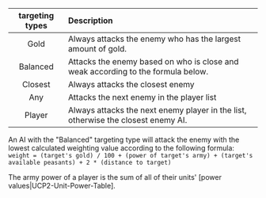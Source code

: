 | targeting types | Description |
| :---: | :--- |
| Gold | Always attacks the enemy who has the largest amount of gold. |
| Balanced | Attacks the enemy based on who is close and weak according to the formula below. |
| Closest | Always attacks the closest enemy |
| Any | Attacks the next enemy in the player list |
| Player | Always attacks the next enemy player in the list, otherwise the closest enemy AI. |

An AI with the "Balanced" targeting type will attack the enemy with the lowest calculated weighting value according to the following formula:   
`weight = (target's gold) / 100 + (power of target's army) + (target's available peasants) + 2 * (distance to target)`  

The army power of a player is the sum of all of their units' [power values|UCP2-Unit-Power-Table].